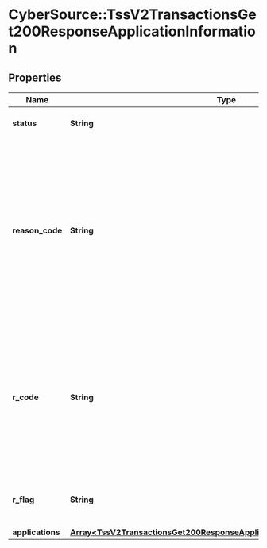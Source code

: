 # CyberSource::TssV2TransactionsGet200ResponseApplicationInformation

## Properties
Name | Type | Description | Notes
------------ | ------------- | ------------- | -------------
**status** | **String** | The status of the submitted transaction. | [optional] 
**reason_code** | **String** | Indicates the reason why a request succeeded or failed and possible action to take if a request fails.  For details, see the appendix of reason codes in the documentation for the relevant payment method.  | [optional] 
**r_code** | **String** | Indicates whether the service request was successful. Possible values:  - &#x60;-1&#x60;: An error occurred. - &#x60;0&#x60;: The request was declined. - &#x60;1&#x60;: The request was successful.  | [optional] 
**r_flag** | **String** | One-word description of the result of the application.  | [optional] 
**applications** | [**Array&lt;TssV2TransactionsGet200ResponseApplicationInformationApplications&gt;**](TssV2TransactionsGet200ResponseApplicationInformationApplications.md) |  | [optional] 


